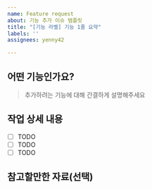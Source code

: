 ```yaml
---
name: Feature request
about: 기능 추가 이슈 템플릿
title: "[기능 라벨] 기능 1줄 요약"
labels: ''
assignees: yenny42

---
```


<!-- 
<제목 양식>

[기능 라벨] 기능 1줄 요약
ex) [feat] 프로젝트 세팅
ex) [docs] Readme 파일 수정

- [Feat] : 새로운 기능 구현
- [Fix] : 버그, 오류 해결
- [Chore] : 코드 수정, 내부 파일 수정, 애매한 것들이나 잡일은 이걸로!
- [Add] : 라이브러리 추가, 에셋 추가
- [Del] : 쓸모없는 코드 삭제
- [Refactor] : 전면 수정이 있을 때 사용합니다
- [Setting] : 프로젝트 설정관련이 있을 때 사용합니다.

-->

## 어떤 기능인가요?

> 추가하려는 기능에 대해 간결하게 설명해주세요

## 작업 상세 내용

- [ ] TODO
- [ ] TODO
- [ ] TODO

## 참고할만한 자료(선택)

